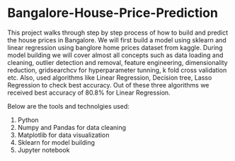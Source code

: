 # Bangalore-House-Price-Prediction

This project walks through step by step process of how to build and predict the house prices in Bangalore. We will first build a model using sklearn and linear regression using banglore home prices dataset from kaggle. During model building we will cover almost all  concepts such as data loading and cleaning, outlier detection and removal, feature engineering, dimensionality reduction, gridsearchcv for hyperparameter tunning, k fold cross validation etc. Also, used algorithms like Linear Regression, Decision tree, Lasso Regression to check  best accuracy. Out of these three algorithms we received best accuracy of 80.8% for Linear Regression.

Below are the tools and technolgies used:

1. Python
2. Numpy and Pandas for data cleaning
3. Matplotlib for data visualization
4. Sklearn for model building
5. Jupyter notebook
